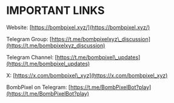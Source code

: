 # IMPORTANT LINKS

Website: [https://bombpixel.xyz/](https://bombpixel.xyz/)

Telegram Group: [https://t.me/bombpixelxyz\_discussion](https://t.me/bombpixelxyz_discussion)

Telegram Channel: [https://t.me/bombpixel\_updates](https://t.me/bombpixel_updates)

&#x20;X: [https://x.com/bombpixel\_xyz](https://x.com/bombpixel_xyz)

BombPixel on Telegram: [https://t.me/BombPixelBot?play](https://t.me/BombPixelBot?play)
